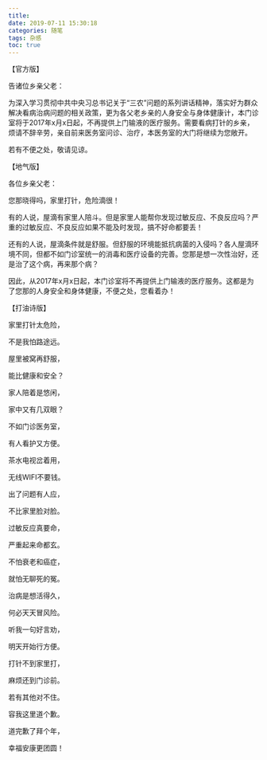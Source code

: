 ```yaml
---
title: 
date: 2019-07-11 15:30:18
categories: 随笔
tags: 杂感
toc: true
---
```

【官方版】

告诸位乡亲父老：

为深入学习贯彻中共中央习总书记关于“三农”问题的系列讲话精神，落实好为群众解决看病治病问题的相关政策，更为各父老乡亲的人身安全与身体健康计，本门诊室将于2017年x月x日起，不再提供上门输液的医疗服务。需要看病打针的乡亲，烦请不辞辛劳，亲自前来医务室问诊、治疗，本医务室的大门将继续为您敞开。

若有不便之处，敬请见谅。

【地气版】

各位乡亲父老：

您那晓得吗，家里打针，危险滴很！

有的人说，屋滴有家里人陪斗。但是家里人能帮你发现过敏反应、不良反应吗？严重的过敏反应、不良反应如果不能及时发现，搞不好命都要丢！

还有的人说，屋滴条件就是舒服。但舒服的环境能抵抗病菌的入侵吗？各人屋滴环境不同，但都不如门诊室统一的消毒和医疗设备的完善。您那是想一次性治好，还是治了这个病，再来那个病？

因此，从2017年x月x日起，本门诊室将不再提供上门输液的医疗服务。这都是为了您那的人身安全和身体健康，不便之处，您看着办！

【打油诗版】

家里打针太危险，

不是我怕路途远。

屋里被窝再舒服，

能比健康和安全？

家人陪着是悠闲，

家中又有几双眼？

不如门诊医务室，

有人看护又方便。

茶水电视岔着用，

无线WIFI不要钱。

出了问题有人应，

不比家里脸对脸。

过敏反应真要命，

严重起来命都玄。

不怕衰老和癌症，

就怕无聊死的冤。

治病是想活得久，

何必天天冒风险。

听我一句好言劝，

明天开始行方便。

打针不到家里打，

麻烦还到门诊前。

若有其他对不住。

容我这里道个歉。

道完歉了拜个年，

幸福安康更团圆！
